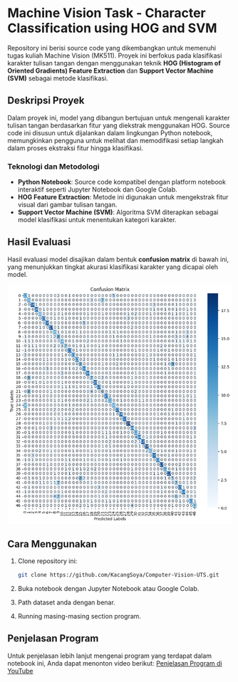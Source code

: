 # Machine Vision Task - Character Classification using HOG and SVM

Repository ini berisi source code yang dikembangkan untuk memenuhi tugas kuliah Machine Vision (MK511). Proyek ini berfokus pada klasifikasi karakter tulisan tangan dengan menggunakan teknik **HOG (Histogram of Oriented Gradients) Feature Extraction** dan **Support Vector Machine (SVM)** sebagai metode klasifikasi.

## Deskripsi Proyek

Dalam proyek ini, model yang dibangun bertujuan untuk mengenali karakter tulisan tangan berdasarkan fitur yang diekstrak menggunakan HOG. Source code ini disusun untuk dijalankan dalam lingkungan Python notebook, memungkinkan pengguna untuk melihat dan memodifikasi setiap langkah dalam proses ekstraksi fitur hingga klasifikasi.

### Teknologi dan Metodologi
- **Python Notebook**: Source code kompatibel dengan platform notebook interaktif seperti Jupyter Notebook dan Google Colab.
- **HOG Feature Extraction**: Metode ini digunakan untuk mengekstrak fitur visual dari gambar tulisan tangan.
- **Support Vector Machine (SVM)**: Algoritma SVM diterapkan sebagai model klasifikasi untuk menentukan kategori karakter.

## Hasil Evaluasi

Hasil evaluasi model disajikan dalam bentuk **confusion matrix** di bawah ini, yang menunjukkan tingkat akurasi klasifikasi karakter yang dicapai oleh model.

![Confusion Matrix](images/confusion-matrix.png)

## Cara Menggunakan

1. Clone repository ini:
   ```bash
   git clone https://github.com/KacangSoya/Computer-Vision-UTS.git

2. Buka notebook dengan Jupyter Notebook atau Google Colab.

3. Path dataset anda dengan benar.

4. Running masing-masing section program.

## Penjelasan Program
Untuk penjelasan lebih lanjut mengenai program yang terdapat dalam notebook ini, Anda dapat menonton video berikut:
[Penjelasan Program di YouTube](https://www.youtube.com/watch?v=EyTsiTJ_BXI&t=2s)

